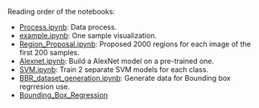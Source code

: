 Reading order of the notebooks:

- [Process.ipynb](https://github.com/VanessaYan/STAT-453-Malaria-Bounding-Boxes-Detection/blob/master/code/RCNN/Process.ipynb): Data process.
- [example.ipynb](https://github.com/VanessaYan/STAT-453-Malaria-Bounding-Boxes-Detection/blob/master/code/RCNN/example.ipynb): One sample visualization.
- [Region_Proposal.ipynb](https://github.com/VanessaYan/STAT-453-Malaria-Bounding-Boxes-Detection/blob/master/code/RCNN/Region_Proposal.ipynb): Proposed 2000 regions for each image of the first 200 samples. 
- [Alexnet.ipynb](https://github.com/VanessaYan/STAT-453-Malaria-Bounding-Boxes-Detection/blob/master/code/RCNN/Alexnet.ipynb): Build a AlexNet model on a pre-trained one.
- [SVM.ipynb](https://github.com/VanessaYan/STAT-453-Malaria-Bounding-Boxes-Detection/blob/master/code/RCNN/SVM.ipynb): Train 2 separate SVM models for each class.
- [BBR_dataset_generation.ipynb](https://github.com/VanessaYan/STAT-453-Malaria-Bounding-Boxes-Detection/blob/master/code/RCNN/BBR_dataset_generation.ipynb): Generate data for Bounding box regrresion use.
- [Bounding_Box_Regression](https://github.com/VanessaYan/STAT-453-Malaria-Bounding-Boxes-Detection/blob/master/code/RCNN/Bounding_Box_Regression.ipynb)
